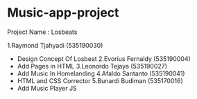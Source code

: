 # Music-app-project

Project Name : Losbeats

1.Raymond Tjahyadi (535190030)
- Design Concept Of Losbeat
2.Evorius Fernaldy (535190004)
- Add Pages in HTML
3.Leonardo Tejaya (535190027)
- Add Music In Homelanding
4.Afaldo Santanto (535190041)
- HTML and CSS Corrector 
5.Bunardi Budiman (535170016)
- Add Music Player JS
